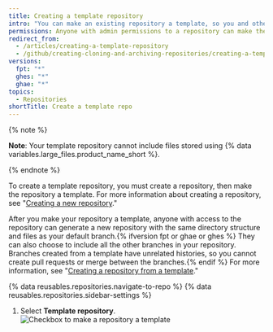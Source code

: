 ```yaml
---
title: Creating a template repository
intro: "You can make an existing repository a template, so you and others can generate new repositories with the same directory structure{% ifversion fpt or ghae or ghes %}, branches,{% endif %} and files."
permissions: Anyone with admin permissions to a repository can make the repository a template.
redirect_from:
  - /articles/creating-a-template-repository
  - /github/creating-cloning-and-archiving-repositories/creating-a-template-repository
versions:
  fpt: "*"
  ghes: "*"
  ghae: "*"
topics:
  - Repositories
shortTitle: Create a template repo
---
```


{% note %}

**Note**: Your template repository cannot include files stored using {% data variables.large_files.product_name_short %}.

{% endnote %}

To create a template repository, you must create a repository, then make the repository a template. For more information about creating a repository, see "[Creating a new repository](/articles/creating-a-new-repository)."

After you make your repository a template, anyone with access to the repository can generate a new repository with the same directory structure and files as your default branch.{% ifversion fpt or ghae or ghes %} They can also choose to include all the other branches in your repository. Branches created from a template have unrelated histories, so you cannot create pull requests or merge between the branches.{% endif %} For more information, see "[Creating a repository from a template](/articles/creating-a-repository-from-a-template)."

{% data reusables.repositories.navigate-to-repo %}
{% data reusables.repositories.sidebar-settings %}

1. Select **Template repository**.
   ![Checkbox to make a repository a template](/assets/images/help/repository/template-repository-checkbox.png)
